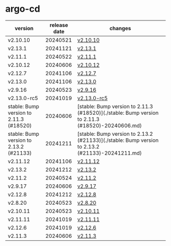 # argo-cd

|                 version                 | release date |                                             changes                                              |
|-----------------------------------------|--------------|--------------------------------------------------------------------------------------------------|
| v2.10.10                                | 20240521     | [v2.10.10](./v2.10.10-20240521.md)                                                               |
| v2.13.1                                 | 20241121     | [v2.13.1](./v2.13.1-20241121.md)                                                                 |
| v2.11.1                                 | 20240522     | [v2.11.1](./v2.11.1-20240522.md)                                                                 |
| v2.10.12                                | 20240606     | [v2.10.12](./v2.10.12-20240606.md)                                                               |
| v2.12.7                                 | 20241106     | [v2.12.7](./v2.12.7-20241106.md)                                                                 |
| v2.13.0                                 | 20241106     | [v2.13.0](./v2.13.0-20241106.md)                                                                 |
| v2.9.16                                 | 20240523     | [v2.9.16](./v2.9.16-20240523.md)                                                                 |
| v2.13.0-rc5                             | 20241019     | [v2.13.0-rc5](./v2.13.0-rc5-20241019.md)                                                         |
| stable: Bump version to 2.11.3 (#18520) | 20240606     | [stable: Bump version to 2.11.3 (#18520)](./stable: Bump version to 2.11.3 (#18520)-20240606.md) |
| stable: Bump version to 2.13.2 (#21133) | 20241211     | [stable: Bump version to 2.13.2 (#21133)](./stable: Bump version to 2.13.2 (#21133)-20241211.md) |
| v2.11.12                                | 20241106     | [v2.11.12](./v2.11.12-20241106.md)                                                               |
| v2.13.2                                 | 20241212     | [v2.13.2](./v2.13.2-20241212.md)                                                                 |
| v2.11.2                                 | 20240524     | [v2.11.2](./v2.11.2-20240524.md)                                                                 |
| v2.9.17                                 | 20240606     | [v2.9.17](./v2.9.17-20240606.md)                                                                 |
| v2.12.8                                 | 20241212     | [v2.12.8](./v2.12.8-20241212.md)                                                                 |
| v2.8.20                                 | 20240523     | [v2.8.20](./v2.8.20-20240523.md)                                                                 |
| v2.10.11                                | 20240523     | [v2.10.11](./v2.10.11-20240523.md)                                                               |
| v2.11.11                                | 20241019     | [v2.11.11](./v2.11.11-20241019.md)                                                               |
| v2.12.6                                 | 20241019     | [v2.12.6](./v2.12.6-20241019.md)                                                                 |
| v2.11.3                                 | 20240606     | [v2.11.3](./v2.11.3-20240606.md)                                                                 |

